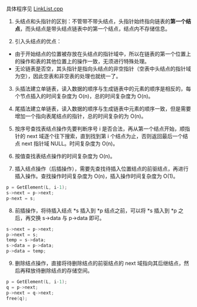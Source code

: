 具体程序见 [LinkList.cpp](LinkList.cpp)

1. 头结点和头指针的区别：不管带不带头结点，头指针始终指向链表的**第一个结点**，而头结点是带头结点链表中的第一个结点，结点内不存储信息。

2. 引入头结点的优点：
 - 由于开始结点的位置被存放在头结点的指针域中，所以在链表的第一个位置上的操作和表的其他位置上的操作一致，无须进行特殊处理。
 - 无论链表是否空，其头指针是指向头结点的非空指针（空表中头结点的指针域为空），因此空表和非空表的处理也就统一了。

3. 头插法建立单链表，读入数据的顺序与生成链表中的元素的顺序是相反的，每个节点插入的时间复杂度为 O(n)，总的时间复杂度为 O(n)。

4. 尾插法建立单链表，读入数据的顺序与生成链表中元素的顺序一致，但是需要增加一个指向表尾结点的指针，总的时间复杂的为 O(n)。

5. 按序号查找表结点操作先要判断序号 i 是否合法，再从第一个结点开始，顺指针的 next 域逐个往下搜索，直到找到第 i 个结点为止，否则返回最后一个结点 next 指针域 NULL。时间复杂度为 O(n)。

6. 按值查找表结点操作的时间复杂度为 O(n)。

7. 插入结点操作（后插操作），需要先查找待插入位置结点的前驱结点，再进行插入操作。查找操作时间复杂度为 O(n)，插入操作时间复杂度为 O(1)。
```c++
p = GetElement(L, i-1);
s->next = p->next;
p-next = s;
```

8. 前插操作，将待插入结点 *s 插入到 *p 结点之前，可以将 *s 插入到 *p 之后，再交换 s->data 与 p->data 即可。
```c++
s->next = p->next;
p->next = s;
temp = s->data;
s->data = p->data;
p->data = temp;
```

9. 删除结点操作，直接将待删除结点的前驱结点的 next 域指向其后继结点，然后再释放待删除结点的存储空间。
```c++
p = GetElement(L, i-1);
q = p->next;
p->next = q->next;
free(q);
```
